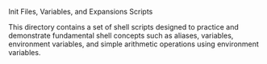 Init Files, Variables, and Expansions Scripts

This directory contains a set of shell scripts designed to practice and demonstrate fundamental shell concepts such as aliases, variables, environment variables, and simple arithmetic operations using environment variables.